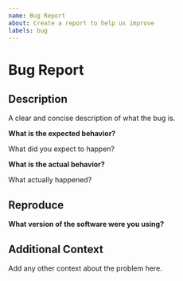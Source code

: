 ```yaml
---
name: Bug Report
about: Create a report to help us improve
labels: bug
---
```


# Bug Report

## Description

A clear and concise description of what the bug is.

**What is the expected behavior?**

What did you expect to happen?

**What is the actual behavior?**

What actually happened?

## Reproduce

**What version of the software were you using?**

## Additional Context

Add any other context about the problem here.